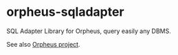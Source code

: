 # orpheus-sqladapter
SQL Adapter Library for Orpheus, query easily any DBMS.

See also [Orpheus project](https://github.com/Sowapps/Orpheus).
